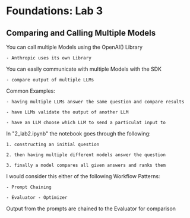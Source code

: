 # Foundations: Lab 3

## Comparing and Calling Multiple Models

You can call multiple Models using the OpenAI() Library

    - Anthropic uses its own Library


You can easily communicate with multiple Models with the SDK

    - compare output of multiple LLMs


Common Examples:

    - having multiple LLMs answer the same question and compare results

    - have LLMs validate the output of another LLM

    - have an LLM choose which LLM to send a particulat input to


In "2_lab2.ipynb" the notebook goes through the following: 

    1. constructing an initial question

    2. then having multiple different models answer the question

    3. finally a model compares all given answers and ranks them


I would consider this either of the following Workflow Patterns:

    - Prompt Chaining

    - Evaluator - Optimizer


Output from the prompts are chained to the Evaluator for comparison

